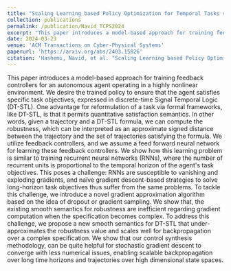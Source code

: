 ```yaml
---
title: "Scaling Learning based Policy Optimization for Temporal Tasks via Dropout"
collection: publications
permalink: /publication/Navid_TCPS2024
excerpt: "This paper introduces a model-based approach for training feedback controllers for an autonomous agent operating in a highly nonlinear environment. We desire the trained policy to ensure that the agent satisfies specific task objectives, expressed in discrete-time Signal Temporal Logic (DT-STL). One advantage for reformulation of a task via formal frameworks, like DT-STL, is that it permits quantitative satisfaction semantics. In other words, given a trajectory and a DT-STL formula, we can compute the robustness, which can be interpreted as an approximate signed distance between the trajectory and the set of trajectories satisfying the formula. We utilize feedback controllers, and we assume a feed forward neural network for learning these feedback controllers. We show how this learning problem is similar to training recurrent neural networks (RNNs), where the number of recurrent units is proportional to the temporal horizon of the agent's task objectives. This poses a challenge: RNNs are susceptible to vanishing and exploding gradients, and naïve gradient descent-based strategies to solve long-horizon task objectives thus suffer from the same problems. To tackle this challenge, we introduce a novel gradient approximation algorithm based on the idea of dropout or gradient sampling. We show that, the existing smooth semantics for robustness are inefficient regarding gradient computation when the specification becomes complex. To address this challenge, we propose a new smooth semantics for DT-STL that under-approximates the robustness value and scales well for backpropagation over a complex specification. We show that our control synthesis methodology, can be quite helpful for stochastic gradient descent to converge with less numerical issues, enabling scalable backpropagation over long time horizons and trajectories over high dimensional state spaces."
date: 2024-03-23
venue: 'ACM Transactions on Cyber-Physical Systems'
paperurl: 'https://arxiv.org/abs/2403.15826'
citation: 'Hashemi, Navid, et al. "Scaling Learning based Policy Optimization for Temporal Tasks via Dropout." arXiv preprint arXiv:2403.15826 (2024).'
---
```

This paper introduces a model-based approach for training feedback controllers for an autonomous agent operating in a highly nonlinear environment. We desire the trained policy to ensure that the agent satisfies specific task objectives, expressed in discrete-time Signal Temporal Logic (DT-STL). One advantage for reformulation of a task via formal frameworks, like DT-STL, is that it permits quantitative satisfaction semantics. In other words, given a trajectory and a DT-STL formula, we can compute the robustness, which can be interpreted as an approximate signed distance between the trajectory and the set of trajectories satisfying the formula. We utilize feedback controllers, and we assume a feed forward neural network for learning these feedback controllers. We show how this learning problem is similar to training recurrent neural networks (RNNs), where the number of recurrent units is proportional to the temporal horizon of the agent's task objectives. This poses a challenge: RNNs are susceptible to vanishing and exploding gradients, and naïve gradient descent-based strategies to solve long-horizon task objectives thus suffer from the same problems. To tackle this challenge, we introduce a novel gradient approximation algorithm based on the idea of dropout or gradient sampling. We show that, the existing smooth semantics for robustness are inefficient regarding gradient computation when the specification becomes complex. To address this challenge, we propose a new smooth semantics for DT-STL that under-approximates the robustness value and scales well for backpropagation over a complex specification. We show that our control synthesis methodology, can be quite helpful for stochastic gradient descent to converge with less numerical issues, enabling scalable backpropagation over long time horizons and trajectories over high dimensional state spaces.
